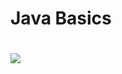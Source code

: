 # Java Basics
# ![](https://www.jrebel.com/sites/rebel/files/image/2020-05/image-blog-revel-top-java-tools.jpg)
